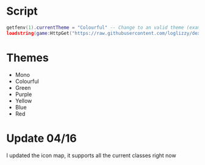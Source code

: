# Script
```lua
getfenv(1).currentTheme = "Colourful" -- Change to an valid theme (example: "Green", "Blue)
loadstring(game:HttpGet("https://raw.githubusercontent.com/loglizzy/dex-custom-icons/main/main.lua"))()
```

# Themes
* Mono
* Colourful
* Green
* Purple
* Yellow
* Blue
* Red

# Update 04/16
I updated the icon map, it supports all the current classes right now
